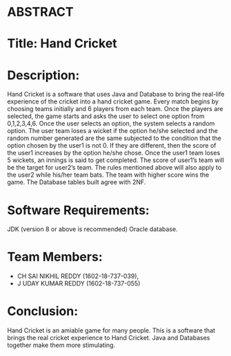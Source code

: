 # ABSTRACT
# Title:  Hand Cricket
# Description:
Hand Cricket is a software that uses Java and Database to bring the real-life experience of the cricket into a hand cricket game.
Every match begins by choosing teams initially and 6 players from each team.
Once the players are selected, the game starts and asks the user to select one option from 0,1,2,3,4,6. Once the user selects an option, the system selects a random option. The user team loses a wicket if the option he/she selected and the random number generated are the same subjected to the condition that the option chosen by the user1 is not 0. If they are different, then the score of the user1 increases by the option he/she chose. Once the user1 team loses 5 wickets, an innings is said to get completed. The score of user1’s team will be the target for user2’s team. The rules mentioned above will also apply to the user2 while his/her team bats.
The team with higher score wins the game.
The Database tables built agree with 2NF.

# Software Requirements:
JDK (version 8 or above is recommended)
Oracle database.



# Team Members: 
- CH SAI NIKHIL REDDY (1602-18-737-039),
- J UDAY KUMAR REDDY (1602-18-737-055)

# Conclusion:
Hand Cricket is an amiable game for many people. This is a software that brings the real cricket experience to Hand Cricket. Java and Databases together make them more stimulating.

